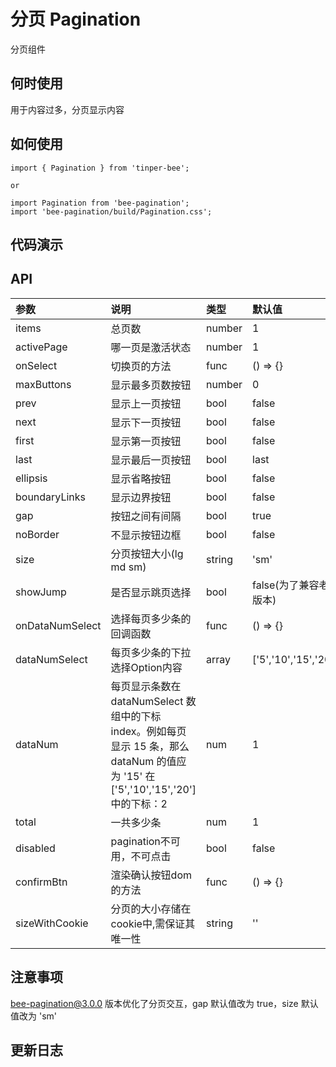 # 分页 Pagination
分页组件

## 何时使用
用于内容过多，分页显示内容

## 如何使用

```
import { Pagination } from 'tinper-bee';

or

import Pagination from 'bee-pagination';
import 'bee-pagination/build/Pagination.css';

```

## 代码演示

## API

|参数|说明|类型|默认值|
|:---|:----|:---|:------|
|items|总页数|number|1|
|activePage|哪一页是激活状态|number|1|
|onSelect|切换页的方法|func |() => {}|
|maxButtons|显示最多页数按钮|number|0|
|prev|显示上一页按钮|bool|false|
|next|显示下一页按钮|bool|false|
|first|显示第一页按钮|bool|false|
|last|显示最后一页按钮|bool|last|
|ellipsis|显示省略按钮|bool|false|
|boundaryLinks|显示边界按钮|bool|false|
|gap|按钮之间有间隔|bool|true|
|noBorder|不显示按钮边框|bool|false|
|size|分页按钮大小(lg md sm)|string|'sm'|
|showJump|是否显示跳页选择|bool|false(为了兼容老版本)|
|onDataNumSelect|选择每页多少条的回调函数|func|() => {}|
|dataNumSelect|每页多少条的下拉选择Option内容|array|['5','10','15','20']|
|dataNum|每页显示条数在 dataNumSelect 数组中的下标 index。例如每页显示 15 条，那么 dataNum 的值应为 '15' 在 ['5','10','15','20'] 中的下标：2 |num|1|
|total|一共多少条|num|1|
|disabled|pagination不可用，不可点击|bool|false|
|confirmBtn|渲染确认按钮dom的方法|func|() => {}|
|sizeWithCookie|分页的大小存储在cookie中,需保证其唯一性|string|''|

## 注意事项
bee-pagination@3.0.0 版本优化了分页交互，gap 默认值改为 true，size 默认值改为 'sm'

## 更新日志